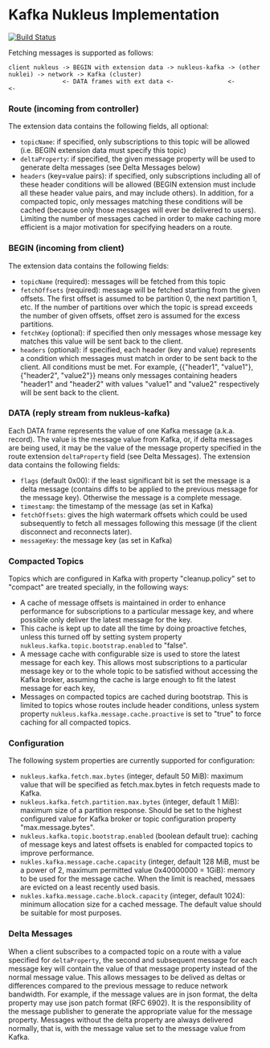 # Kafka Nukleus Implementation

[![Build Status][build-status-image]][build-status]

[build-status-image]: https://travis-ci.org/reaktivity/nukleus-kafka.java.svg?branch=develop
[build-status]: https://travis-ci.org/reaktivity/nukleus-kafka.java

Fetching messages is supported as follows:

```
client nukleus -> BEGIN with extension data -> nukleus-kafka -> (other nuklei) -> network -> Kafka (cluster)
               <- DATA frames with ext data <-               <-                <-
```
### Route (incoming from controller)

The extension data contains the following fields, all optional:

- `topicName`: if specified, only subscriptions to this topic will be allowed (i.e. BEGIN extension data must specify this topic)
- `deltaProperty`: if specified, the given message property will be used to generate delta messages (see Delta Messages below)
- `headers` (key=value pairs): if specified, only subscriptions including all of these header conditions will be allowed (BEGIN extension must include all these header value pairs, and may include others). In addition, for a compacted topic, only messages matching these conditions will be cached (because only those messages will ever be delivered to users). Limiting the number of messages cached in order to make caching more efficient is a major motivation for specifying headers on a route.

### BEGIN (incoming from client)

The extension data contains the following fields:

- `topicName` (required): messages will be fetched from this topic
- `fetchOffsets` (required): message will be fetched starting from the given offsets. The first offset is assumed to be partition 0, the next partition 1, etc. If the number of partitions over which the topic is spread exceeds the number of given offsets, offset zero is assumed for the excess partitions.
- `fetchKey` (optional): if specified then only messages whose message key matches this value will be sent back to the client.
- `headers` (optional): if specified, each header (key and value) represents a condition which messages must match in order to be sent back to the client. All conditions must be met. For example, {{"header1", "value1"}, {"header2", "value2"}} means only messages containing headers "header1" and "header2" with values "value1" and "value2" respectively will be sent back to the client.

### DATA (reply stream from nukleus-kafka)

Each DATA frame represents the value of one Kafka message (a.k.a. record). The value is the message value from Kafka, or, if delta messages are being used, it may be the value of the message property specified in the route extension `deltaProperty` field (see Delta Messages). The extension data contains the following fields:
- `flags` (default 0x00): if the least significant bit is set the message is a delta message (contains diffs to be applied to the previous message for the message key). Otherwise the message is a complete message.
- `timestamp`: the timestamp of the message (as set in Kafka)
- `fetchOffsets`: gives the high watermark offsets which could be used subsequently to fetch all messages following this message (if the client disconnect and reconnects later).
- `messageKey`: the message key (as set in Kafka)

### Compacted Topics

Topics which are configured in Kafka with property "cleanup.policy" set to "compact" are treated specially, in the following ways:

- A cache of message offsets is maintained in order to enhance performance for subscriptions to a particular message key, and where possible only deliver the latest message for the key.
- This cache is kept up to date all the time by doing proactive fetches, unless this turned off by setting system property `nukleus.kafka.topic.bootstrap.enabled` to "false".
- A message cache with configurable size is used to store the latest message for each key.  This allows most subscriptions to a particular message key or to the whole topic to be satisfied without accessing the Kafka broker, assuming the cache is large enough to fit the latest message for each key, 
- Messages on compacted topics are cached during bootstrap. This is limited to topics whose routes include header conditions, unless system property `nukleus.kafka.message.cache.proactive` is set to "true" to force caching for all compacted topics.

### Configuration

The following system properties are currently supported for configuration:

- `nukleus.kafka.fetch.max.bytes` (integer, default 50 MiB): maximum value that will be specified as fetch.max.bytes in fetch requests made to Kafka.
- `nukleus.kafka.fetch.partition.max.bytes` (integer, default 1 MiB): maximum size of a partition response. Should be set to the highest configured value for Kafka broker or topic configuration property "max.message.bytes".
- `nukleus.kafka.topic.bootstrap.enabled` (boolean default true): caching of message keys and latest offsets is enabled for compacted topics to improve performance.
- `nukles.kafka.message.cache.capacity` (integer, default 128 MiB, must be a power of 2, maximum permitted value 0x40000000 = 1GiB): memory to be used for the message cache. When the limit is reached, messaes are evicted on a least recently used basis.
- `nukles.kafka.message.cache.block.capacity` (integer, default 1024): minimum allocation size for a cached message. The default value should be suitable for most purposes.

### Delta Messages
When a client subscribes to a compacted topic on a route with a value specified for `deltaProperty`, the second and subsequent message for each message key will contain the value of that message property instead of the normal message value. This allows messages to be delived as deltas or differences compared to the previous message to reduce network bandwidth. For example, if the message values are in json format, the delta property may use json patch format (RFC  6902). It is the responsibility of the message publisher to generate the appropriate value for the message property. Messages without the delta property are always delivered normally, that is, with the message value set to the message value from Kafka.
